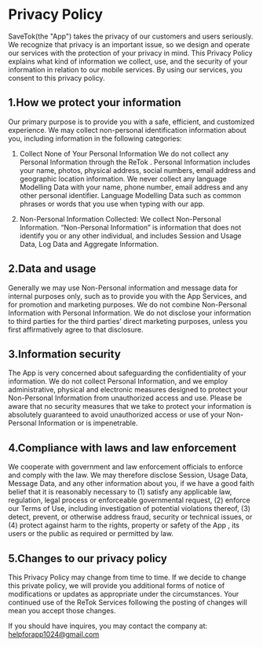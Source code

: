 # Privacy Policy

SaveTok(the "App") takes the privacy of our customers and users seriously. We recognize that privacy is an important issue, so we design and operate our services with the protection of your privacy in mind. This Privacy Policy explains what kind of information we collect, use, and the security of your information in relation to our mobile services. By using our services, you consent to this privacy policy.

## 1.How we protect your information
Our primary purpose is to provide you with a safe, efficient, and customized experience. We may collect non-personal identification information about you, including information in the following categories:

1) Collect None of Your Personal Information
We do not collect any Personal Information through the ReTok . Personal Information includes your name, photos, physical address, social numbers, email address and geographic location information. We never collect any language Modelling Data with your name, phone number, email address and any other personal identifier. Language Modelling Data such as common phrases or words that you use when typing with our app.

2) Non-Personal Information Collected:
We collect Non-Personal Information. “Non-Personal Information” is information that does not identify you or any other individual, and includes Session and Usage Data, Log Data and Aggregate Information.

## 2.Data and usage
Generally we may use Non-Personal information and message data for internal purposes only, such as to provide you with the App Services, and for promotion and marketing purposes. We do not combine Non-Personal Information with Personal Information.
We do not disclose your information to third parties for the third parties’ direct marketing purposes, unless you first affirmatively agree to that disclosure.

## 3.Information security
The App is very concerned about safeguarding the confidentiality of your information. We do not collect Personal Information, and we employ administrative, physical and electronic measures designed to protect your Non-Personal Information from unauthorized access and use. Please be aware that no security measures that we take to protect your information is absolutely guaranteed to avoid unauthorized access or use of your Non-Personal Information or is impenetrable.

## 4.Compliance with laws and law enforcement
We cooperate with government and law enforcement officials to enforce and comply with the law. We may therefore disclose Session, Usage Data, Message Data, and any other information about you, if we have a good faith belief that it is reasonably necessary to (1) satisfy any applicable law, regulation, legal process or enforceable governmental request, (2) enforce our Terms of Use, including investigation of potential violations thereof, (3) detect, prevent, or otherwise address fraud, security or technical issues, or (4) protect against harm to the rights, property or safety of the App , its users or the public as required or permitted by law.

## 5.Changes to our privacy policy
This Privacy Policy may change from time to time. If we decide to change this private policy, we will provide you additional forms of notice of modifications or updates as appropriate under the circumstances. Your continued use of the ReTok Services  following the posting of changes will mean you accept those changes.


If you should have inquires, you may contact the company at: 
[helpforapp1024@gmail.com](helpforapp1024@gmail.com)